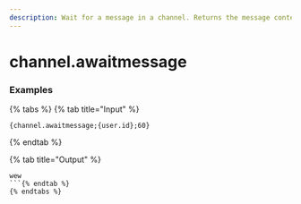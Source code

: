 ```yaml
---
description: Wait for a message in a channel. Returns the message content. Author is a user ID, when set only accept messages from that user. Timeout is, in seconds, how long to wait before giving up if no messages are sent. Defaults to 30s.
---
```


# channel.awaitmessage <author> <timeout> <channel>

### Examples

{% tabs %}
{% tab title="Input" %}
```text
{channel.awaitmessage;{user.id};60}
```
{% endtab %}

{% tab title="Output" %}
```text
wew
```{% endtab %}
{% endtabs %}